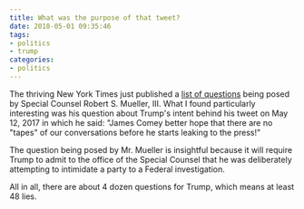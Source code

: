```yaml
---
title: What was the purpose of that tweet?
date: 2018-05-01 09:35:46
tags:
- politics
- trump
categories:
- politics
---
```

The thriving New York Times just published a [list of questions](https://www.nytimes.com/2018/04/30/us/politics/questions-mueller-wants-to-ask-trump-russia.html) being posed by Special Counsel Robert S. Mueller, III. What I found particularly interesting was his question about Trump's intent behind his tweet on May 12, 2017 in which he said: "James Comey better hope that there are no "tapes" of our conversations before he starts leaking to the press!"

The question being posed by Mr. Mueller is insightful because it will require Trump to admit to the office of the Special Counsel that he was deliberately attempting to intimidate a party to a Federal investigation.

All in all, there are about 4 dozen questions for Trump, which means at least 48 lies.
